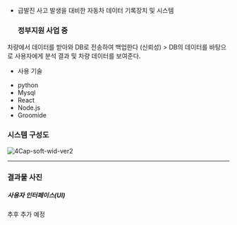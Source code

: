 
* 급발진 사고 발생을 대비한 자동차 데이터 기록장치 및 시스템
  ### 정부지원 사업 중

차량에서 데이터를 받아와 DB로 전송하여 백업한다 (신뢰성) > DB의 데이터를 바탕으로 사용자에게 분석 결과 및 차량 데이터를 보여준다.

*  사용 기술
  - python
  - Mysql
  - React
  - Node.js
  - Groomide

### 시스템 구성도
![4Cap-soft-wid-ver2](https://github.com/sckdrms/Vehicle-data-analysis-dashboard-for-sudden-acceleration-accidents/assets/56631950/1f1031f7-8c51-459e-8144-7704dab1a274)

* * *

### 결과물 사진
##### 사용자 인터페이스(UI)
추후 추가 예정
